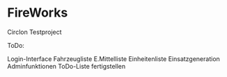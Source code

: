 # FireWorks
Circlon Testproject


ToDo:

Login-Interface
Fahrzeugliste
E.Mittelliste
Einheitenliste
Einsatzgeneration
Adminfunktionen
ToDo-Liste fertigstellen
